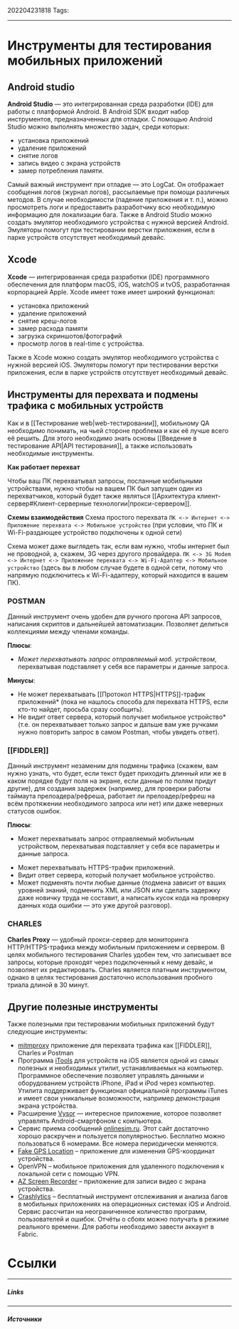 202204231818
Tags:
___
# Инструменты для тестирования мобильных приложений
## Android studio
**Android Studio** — это интегрированная среда разработки (IDE) для работы с платформой Android. В Android SDK входит набор инструментов, предназначенных для отладки.
С помощью Android Studio можно выполнять множество задач, среди которых:
- установка приложений
- удаление приложений
- снятие логов
- запись видео с экрана устройств
- замер потребления памяти.

Самый важный инструмент при отладке — это LogCat. Он отображает сообщения логов (журнал логов), рассылаемые при помощи различных методов. В случае необходимости (падение приложения и т. п.), можно просмотреть логи и предоставить разработчику всю необходимую информацию для локализации бага. Также в Android Studio можно создать эмулятор необходимого устройства с нужной версией Android. Эмуляторы помогут при тестировании верстки приложения, если в парке устройств отсутствует необходимый девайс.

## Xcode
**Xcode** — интегрированная среда разработки (IDE) программного обеспечения для платформ macOS, iOS, watchOS и tvOS, разработанная корпорацией Apple.
Xcode имеет тоже имеет широкий функционал:
- установка приложений
- удаление приложений
- снятие креш-логов
- замер расхода памяти
- загрузка скриншотов/фотографий
- просмотр логов в real-time с устройства.

Также в Xcode можно создать эмулятор необходимого устройства с нужной версией iOS. Эмуляторы помогут при тестировании верстки приложения, если в парке устройств отсутствует необходимый девайс.

## Инструменты для перехвата и подмены трафика с мобильных устройств
Как и в [[Тестирование web|web-тестировании]], мобильному QA необходимо понимать, на чьей стороне проблема и как её лучше всего её решить.
Для этого необходимо знать основы [[Введение в тестирование API|API тестирования]], а также использовать необходимые инструменты.

**Как работает перехват**

Чтобы ваш ПК перехватывал запросы, посланные мобильными устройствами, нужно чтобы на вашем ПК был запущен один из перехватчиков, который будет также являться [[Архитектура клиент-сервер#Клиент-серверные технологии|прокси-сервером]].

**Схемы взаимодействия**
Схема простого перехвата
`ПК <-> Интернет <-> Приложение перехвата <-> Мобильное устройство` (при условии, что ПК и Wi-Fi-раздающее устройство подключены к одной сети)

Схема может даже выглядеть так, если вам нужно, чтобы интернет был не проводной, а, скажем, 3G через другого провайдера.
`ПК <-> 3G Modem <-> Интернет <-> Приложение перехвата <-> Wi-Fi-Адаптер <-> Мобильное устройство` (здесь вы в любом случае будете в одной сети, потому что напрямую подключитесь к Wi-Fi-aдаптеру, который находится в вашем ПК).

### POSTMAN
Данный инструмент очень удобен для ручного прогона API запросов, написания скриптов и дальнейшей автоматизации. Позволяет делиться коллекциями между членами команды.

**Плюсы**:
- *Может перехватывать запрос отправляемый моб. устройством*, перехватывая подставляет у себя все параметры и данные запроса.

**Минусы**:
* Не может перехватывать [[Протокол HTTPS|HTTPS]]-трафик приложений* (пока не нашлось способа для перехвата HTTPS, если кто-то найдет, просьба сразу сообщить).
* Не видит ответ сервера, который получает мобильное устройство* (т.е. он перехватывает только запрос и дальше вам уже ручками нужно повторить запрос в самом Postman, чтобы увидеть ответ).


### [[FIDDLER]]
Данный инструмент незаменим для подмены трафика (скажем, вам нужно узнать, что будет, если текст будет приходить длинный или же в каком порядке будут поля на экране, если данные по полям придут другие), для создания задержек (например, для проверки работы таймаута прелоадера/рефреша, работает ли прелоадер/рефреш на всём протяжении необходимого запроса или нет) или даже
неверных статусов ошибок.

**Плюсы**:
* Может перехватывать запрос отправляемый мобильным устройством, перехватывая подставляет у себя все параметры и данные запроса.
+ Может перехватывать HTTPS-трафик приложений.
+ Видит ответ сервера, который получает мобильное устройство.
+ Может подменять почти любые данные (подмена зависит от ваших уровней знаний, подменить XML или JSON или сделать задержку даже новичку труда не составит, а написать кусок кода на проверку данных кода ошибки — это уже другой разговор).

### CHARLES
**Charles Proxy** — удобный прокси-сервер для мониторинга HTTP/HTTPS-трафика между мобильным приложением и сервером. В целях мобильного тестирования Charles удобен тем, что записывает все запросы, которые проходят через подключенный к нему девайс, и позволяет их редактировать. Charles является платным инструментом, однако в целях тестирования достаточно использования пробного триала длиной в 30 минут.


## Другие полезные инструменты

Также полезными при тестировании мобильных приложений будут следующие инструменты:
- [mitmproxy](https://mitmproxy.org/) приложение для перехвата трафика как [[FIDDLER]], Charles и Postman
- Программа [iTools](https://pro.itools.cn/) для устройств на iOS является одной из самых полезных и необходимых утилит, устанавливаемых на компьютер. Программное обеспечение позволяет управлять данными и оборудованием устройств iPhone, iPad и iPod через компьютер. Утилита поддерживает функционал официальной программы iTunes и имеет свои уникальные возможности, например демонстрация экрана устройства.
- Расширение [Vysor](https://chrome.google.com/webstore/detail/vysor/gidgenkbbabolejbgbpnhbimgjbffefm) — интересное приложение, которое позволяет управлять Android-смартфоном с компьютера.
- Сервис приема сообщений [onlinesim.ru](https://onlinesim.ru/sms-receive). Этот сайт достаточно хорошо раскручен и пользуется популярностью. Бесплатно можно пользоваться 6 номерами. Все номера периодически меняются.
- [Fake GPS Location](https://play.google.com/store/apps/details?id=com.incorporateapps.fakegps.fre) – приложение для изменения GPS-координат устройства.
- OpenVPN – мобильное приложения для удаленного подключения к локальной сети с помощью VPN.
- [AZ Screen Recorder](https://play.google.com/store/apps/details?id=com.hecorat.screenrecorder.free) – приложение для записи видео с экрана устройства.
- [Crashlytics](https://firebase.google.com/products/crashlytics) – бесплатный инструмент отслеживания и анализа багов в мобильных приложениях на операционных системах iOS и Android. Сервис рассчитан на неограниченное количество программ, пользователей и ошибок. Отчёты о сбоях можно получать в режиме реального времени. Для работы необходимо завести аккаунт в Fabric.





# Ссылки
___
##### Links


---
##### Источники
